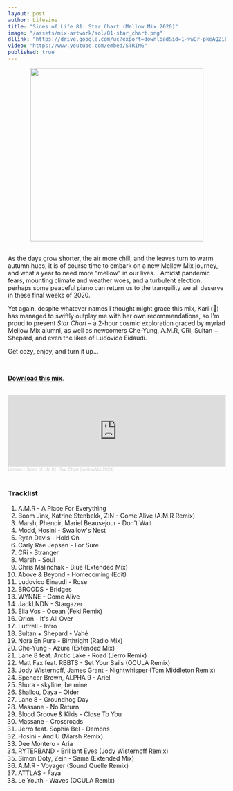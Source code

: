 ```yaml
---
layout: post
author: Lifesine
title: "Sines of Life 81: Star Chart (Mellow Mix 2020)"
image: "/assets/mix-artwork/sol/81-star_chart.png"
dllink: "https://drive.google.com/uc?export=download&id=1-vwOr-pkeAQ2iFLB4N8tdPASa6uefIi0"
video: "https://www.youtube.com/embed/STRING"
published: true
---
```


<div style="text-align:center"><img src="{{ page.image }}" width="400px" height="auto" /></div>
<br>

As the days grow shorter, the air more chill, and the leaves turn to warm autumn hues, it is of course time to embark on a new Mellow Mix journey, and what a year to need more "mellow" in our lives... Amidst pandemic fears, mounting climate and weather woes, and a turbulent election, perhaps some peaceful piano can return us to the tranquility we all deserve in these final weeks of 2020.

Yet again, despite whatever names I thought might grace this mix, Kari (💍) has managed to swiftly outplay me with her own recommendations, so I'm proud to present _Star Chart_ – a 2-hour cosmic exploration graced by myriad Mellow Mix alumni, as well as newcomers Che-Yung, A.M.R, CRi, Sultan + Shepard, and even the likes of Ludovico Eidaudi. 

Get cozy, enjoy, and turn it up...

<br>

<a href=" {{ page.dllink }} " target="_blank">**Download this mix**</a>.

<br>

<iframe width="100%" height="166" scrolling="no" frameborder="no" allow="autoplay" src="https://w.soundcloud.com/player/?url=https%3A//api.soundcloud.com/tracks/929900935&color=%2369a5eb&auto_play=false&hide_related=false&show_comments=true&show_user=true&show_reposts=false&show_teaser=true"></iframe><div style="font-size: 10px; color: #cccccc;line-break: anywhere;word-break: normal;overflow: hidden;white-space: nowrap;text-overflow: ellipsis; font-family: Interstate,Lucida Grande,Lucida Sans Unicode,Lucida Sans,Garuda,Verdana,Tahoma,sans-serif;font-weight: 100;"><a href="https://soundcloud.com/lifesine" title="Lifesine" target="_blank" style="color: #cccccc; text-decoration: none;">Lifesine</a> · <a href="https://soundcloud.com/lifesine/sines-of-life-81" title="Sines of Life 81: Star Chart (MellowMix 2020)" target="_blank" style="color: #cccccc; text-decoration: none;">Sines of Life 81: Star Chart (MellowMix 2020)</a></div>

<br>


### Tracklist

01. A.M.R - A Place For Everything
02. Boom Jinx, Katrine Stenbekk, Z:N - Come Alive (A.M.R Remix)
03. Marsh, Phenoir, Mariel Beausejour - Don't Wait
04. Modd, Hosini - Swallow's Nest
05. Ryan Davis - Hold On
06. Carly Rae Jepsen - For Sure
07. CRi - Stranger
08. Marsh - Soul
09. Chris Malinchak - Blue (Extended Mix)
10. Above & Beyond - Homecoming (Edit)
11. Ludovico Einaudi - Rose
12. BROODS - Bridges
13. WYNNE - Come Alive
14. JackLNDN - Stargazer
15. Ella Vos - Ocean (Feki Remix)
16. Qrion - It's All Over
17. Luttrell - Intro
18. Sultan + Shepard - Vahé
19. Nora En Pure - Birthright (Radio Mix)
20. Che-Yung - Azure (Extended Mix)
21. Lane 8 feat. Arctic Lake - Road (Jerro Remix)
22. Matt Fax feat. RBBTS - Set Your Sails (OCULA Remix)
23. Jody Wisternoff, James Grant - Nightwhisper (Tom Middleton Remix)
24. Spencer Brown, ALPHA 9 - Ariel
25. Shura - skyline, be mine
26. Shallou, Daya - Older
27. Lane 8 - Groundhog Day
28. Massane - No Return
29. Blood Groove & Kikis - Close To You
30. Massane - Crossroads
31. Jerro feat. Sophia Bel - Demons
32. Hosini - And U (Marsh Remix)
33. Dee Montero - Aria
34. RYTERBAND - Brilliant Eyes (Jody Wisternoff Remix)
35. Simon Doty, Zein - Sama (Extended Mix)
36. A.M.R - Voyager (Sound Quelle Remix)
37. ATTLAS - Faya
38. Le Youth - Waves (OCULA Remix)


<br>
